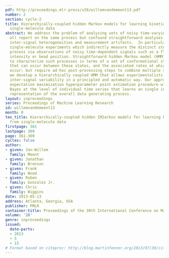 ```yaml
---
pdf: http://proceedings.mlr.press/v28/willemvandemeent13.pdf
number: 2
section: cycle-2
title: Hierarchically-coupled hidden Markov models for learning kinetic rates from
  single-molecule data
abstract: We address the problem of analyzing sets of noisy time-varying signals that
  all report on the same process but confound straightforward analyses due to complex
  inter-signal heterogeneities and measurement artifacts.  In particular we consider
  single-molecule experiments which indirectly measure the distinct steps in a biomolecular
  process via observations of noisy time-dependent signals such as a fluorescence
  intensity or bead position. Straightforward hidden Markov model (HMM) analyses attempt
  to characterize such processes in terms of a set of conformational states, the transitions
  that can occur between these states, and the associated rates at which those transitions
  occur; but require ad-hoc post-processing steps to combine multiple signals.  Here
  we develop a hierarchically coupled HMM that allows experimentalists to deal with
  inter-signal variability in a principled and automatic way. Our approach is a generalized
  expectation maximization hyperparameter point estimation procedure with variational
  Bayes at the level of individual time series that learns an single interpretable
  representation of the overall data generating process.
layout: inproceedings
series: Proceedings of Machine Learning Research
id: willemvandemeent13
month: 0
tex_title: Hierarchically-coupled hidden {M}arkov models for learning kinetic rates
  from single-molecule data
firstpage: 361
lastpage: 369
page: 361-369
cycles: false
author:
- given: Jan-Willem
  family: Meent
- given: Jonathan
  family: Bronson
- given: Frank
  family: Wood
- given: Ruben
  family: Gonzalez Jr.
- given: Chris
  family: Wiggins
date: 2013-05-13
address: Atlanta, Georgia, USA
publisher: PMLR
container-title: Proceedings of the 30th International Conference on Machine Learning
volume: '28'
genre: inproceedings
issued:
  date-parts:
  - 2013
  - 5
  - 13
# Format based on citeproc: http://blog.martinfenner.org/2013/07/30/citeproc-yaml-for-bibliographies/
---
```

